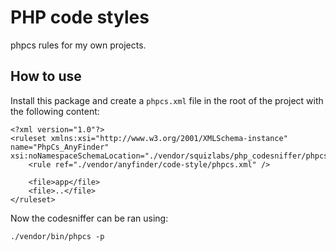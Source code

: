 # PHP code styles
phpcs rules for my own projects.

## How to use
Install this package and create a `phpcs.xml` file in the root of the project with the following content:

```
<?xml version="1.0"?>
<ruleset xmlns:xsi="http://www.w3.org/2001/XMLSchema-instance" name="PhpCs_AnyFinder" xsi:noNamespaceSchemaLocation="./vendor/squizlabs/php_codesniffer/phpcs.xsd">
    <rule ref="./vendor/anyfinder/code-style/phpcs.xml" />

    <file>app</file>
    <file>..</file>
</ruleset>

```

Now the codesniffer can be ran using:

```
./vendor/bin/phpcs -p
```
